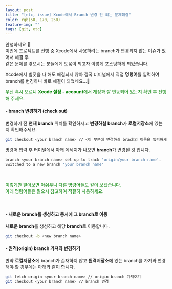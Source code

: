 ```yaml
---
layout: post
title: "[etc, issue] Xcode에서 Branch 변경 안 되는 문제해결"
color: rgb(50, 170, 250)
feature-img: ""
tags: [git, etc]
---
```


안녕하세요 👋  
이번에 프로젝트를 진행 중 Xcode에서 사용하려는 branch가 변경되지 않는 이슈가 있어서 해결 후   
같은 문제를 겪으시는 분들에게 도움이 되고자 이렇게 포스팅하게 되었습니다.

Xcode에서 별짓을 다 해도 해결되지 않아 결국 터미널에서 직접 **명령어**를 입력하여  
branch를 변경하니 바로 해결이 되었네요...🤔

<span style="color:green">우선 혹시 모르니 **Xcode 설정 - account**에서 계정과 잘 연동되어 있는지 확인 후 진행해 주세요.</span>   

#### - branch 변경하기 (check out)
변경하기 전 **현재 branch** 위치를 확인하시고 **변경하실 branch**가 **로컬저장소**에 있는지 확인해주세요.
~~~bash
git checkout <your branch name> // <이 부분에 변경하실 brach의 이름을 입력하세요> 
~~~

명령어 입력 후 터미널에서 아래 메세지가 나오면 **branch**가 변경된 것 입니다.
~~~bash
branch <your branch name> set up to track 'origin/your branch name'.
Switched to a new branch 'your branch name'
~~~

<br>

<span style="color:green">이렇게만 알아보면 아쉬우니 다른 명령어들도 같이 보겠습니다.  
아래 명령어들은 필요시 참고하여 적절히 사용하세요.</span>

<br>

#### - 새로운 branch를 생성하고 동시에 그 branch로 이동
**새로운 branch**를 생성하고 해당 **branch**로 이동합니다.
~~~bash
git checkout -b <new branch name>
~~~

#### - 원격(origin) branch 가져와 변경하기  
만약 **로컬저장소**에 branch가 존재하지 않고 **원격저장소**에 있는 branch를 가져와 변경해야 할 경우에는 아래와 같이 합니다.
~~~bash
git fetch origin <your branch name> // origin branch 가져오기
git checkout <your branch name> // branch 변경
~~~

<br>